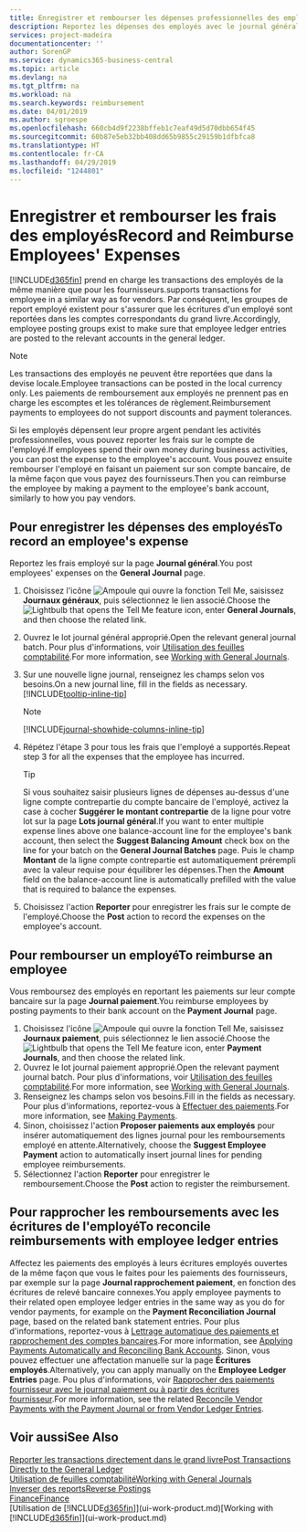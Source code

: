```yaml
---
title: Enregistrer et rembourser les dépenses professionnelles des employés | Microsoft Docs
description: Reportez les dépenses des employés avec le journal général sur le compte de l'employé et reportez par la suite un paiement sur le compte bancaire de l'employé pour rembourser les frais professionnels.
services: project-madeira
documentationcenter: ''
author: SorenGP
ms.service: dynamics365-business-central
ms.topic: article
ms.devlang: na
ms.tgt_pltfrm: na
ms.workload: na
ms.search.keywords: reimbursement
ms.date: 04/01/2019
ms.author: sgroespe
ms.openlocfilehash: 660cb4d9f2238bffeb1c7eaf49d5d70dbb654f45
ms.sourcegitcommit: 60b87e5eb32bb408dd65b9855c29159b1dfbfca8
ms.translationtype: HT
ms.contentlocale: fr-CA
ms.lasthandoff: 04/29/2019
ms.locfileid: "1244801"
---
```

# <a name="record-and-reimburse-employees-expenses"></a><span data-ttu-id="a2c42-103">Enregistrer et rembourser les frais des employés</span><span class="sxs-lookup"><span data-stu-id="a2c42-103">Record and Reimburse Employees' Expenses</span></span>
[!INCLUDE[d365fin](includes/d365fin_md.md)] <span data-ttu-id="a2c42-104">prend en charge les transactions des employés de la même manière que pour les fournisseurs.</span><span class="sxs-lookup"><span data-stu-id="a2c42-104">supports transactions for employee in a similar way as for vendors.</span></span> <span data-ttu-id="a2c42-105">Par conséquent, les groupes de report employé existent pour s'assurer que les écritures d'un employé sont reportées dans les comptes correspondants du grand livre.</span><span class="sxs-lookup"><span data-stu-id="a2c42-105">Accordingly, employee posting groups exist to make sure that employee ledger entries are posted to the relevant accounts in the general ledger.</span></span>

> [!NOTE]  
> <span data-ttu-id="a2c42-106">Les transactions des employés ne peuvent être reportées que dans la devise locale.</span><span class="sxs-lookup"><span data-stu-id="a2c42-106">Employee transactions can be posted in the local currency only.</span></span> <span data-ttu-id="a2c42-107">Les paiements de remboursement aux employés ne prennent pas en charge les escomptes et les tolérances de règlement.</span><span class="sxs-lookup"><span data-stu-id="a2c42-107">Reimbursement payments to employees do not support discounts and payment tolerances.</span></span>

<span data-ttu-id="a2c42-108">Si les employés dépensent leur propre argent pendant les activités professionnelles, vous pouvez reporter les frais sur le compte de l'employé.</span><span class="sxs-lookup"><span data-stu-id="a2c42-108">If employees spend their own money during business activities, you can post the expense to the employee's account.</span></span> <span data-ttu-id="a2c42-109">Vous pouvez ensuite rembourser l'employé en faisant un paiement sur son compte bancaire, de la même façon que vous payez des fournisseurs.</span><span class="sxs-lookup"><span data-stu-id="a2c42-109">Then you can reimburse the employee by making a payment to the employee's bank account, similarly to how you pay vendors.</span></span>

## <a name="to-record-an-employees-expense"></a><span data-ttu-id="a2c42-110">Pour enregistrer les dépenses des employés</span><span class="sxs-lookup"><span data-stu-id="a2c42-110">To record an employee's expense</span></span>
<span data-ttu-id="a2c42-111">Reportez les frais employé sur la page **Journal général**.</span><span class="sxs-lookup"><span data-stu-id="a2c42-111">You post employees' expenses on the **General Journal** page.</span></span>
1. <span data-ttu-id="a2c42-112">Choisissez l'icône ![Ampoule qui ouvre la fonction Tell Me](media/ui-search/search_small.png "Dites-moi ce que vous voulez faire"), saisissez **Journaux généraux**, puis sélectionnez le lien associé.</span><span class="sxs-lookup"><span data-stu-id="a2c42-112">Choose the ![Lightbulb that opens the Tell Me feature](media/ui-search/search_small.png "Tell me what you want to do") icon, enter **General Journals**, and then choose the related link.</span></span>
2. <span data-ttu-id="a2c42-113">Ouvrez le lot journal général approprié.</span><span class="sxs-lookup"><span data-stu-id="a2c42-113">Open the relevant general journal batch.</span></span> <span data-ttu-id="a2c42-114">Pour plus d'informations, voir [Utilisation des feuilles comptabilité](ui-work-general-journals.md).</span><span class="sxs-lookup"><span data-stu-id="a2c42-114">For more information, see [Working with General Journals](ui-work-general-journals.md).</span></span>
3. <span data-ttu-id="a2c42-115">Sur une nouvelle ligne journal, renseignez les champs selon vos besoins.</span><span class="sxs-lookup"><span data-stu-id="a2c42-115">On a new journal line, fill in the fields as necessary.</span></span> [!INCLUDE[tooltip-inline-tip](includes/tooltip-inline-tip_md.md)]    

    > [!NOTE]
    > [!INCLUDE[journal-showhide-columns-inline-tip](includes/journal-showhide-columns-inline-tip.md)]
4. <span data-ttu-id="a2c42-116">Répétez l'étape 3 pour tous les frais que l'employé a supportés.</span><span class="sxs-lookup"><span data-stu-id="a2c42-116">Repeat step 3 for all the expenses that the employee has incurred.</span></span>

    > [!TIP]  
    > <span data-ttu-id="a2c42-117">Si vous souhaitez saisir plusieurs lignes de dépenses au-dessus d'une ligne compte contrepartie du compte bancaire de l'employé, activez la case à cocher **Suggérer le montant contrepartie** de la ligne pour votre lot sur la page **Lots journal général**.</span><span class="sxs-lookup"><span data-stu-id="a2c42-117">If you want to enter multiple expense lines above one balance-account line for the employee's bank account, then select the **Suggest Balancing Amount** check box on the line for your batch on the **General Journal Batches** page.</span></span> <span data-ttu-id="a2c42-118">Puis le champ **Montant** de la ligne compte contrepartie est automatiquement prérempli avec la valeur requise pour équilibrer les dépenses.</span><span class="sxs-lookup"><span data-stu-id="a2c42-118">Then the **Amount** field on the balance-account line is automatically prefilled with the value that is required to balance the expenses.</span></span>
5. <span data-ttu-id="a2c42-119">Choisissez l'action **Reporter** pour enregistrer les frais sur le compte de l'employé.</span><span class="sxs-lookup"><span data-stu-id="a2c42-119">Choose the **Post** action to record the expenses on the employee's account.</span></span>

## <a name="to-reimburse-an-employee"></a><span data-ttu-id="a2c42-120">Pour rembourser un employé</span><span class="sxs-lookup"><span data-stu-id="a2c42-120">To reimburse an employee</span></span>
<span data-ttu-id="a2c42-121">Vous remboursez des employés en reportant les paiements sur leur compte bancaire sur la page **Journal paiement**.</span><span class="sxs-lookup"><span data-stu-id="a2c42-121">You reimburse employees by posting payments to their bank account on the **Payment Journal** page.</span></span>
1. <span data-ttu-id="a2c42-122">Choisissez l'icône ![Ampoule qui ouvre la fonction Tell Me](media/ui-search/search_small.png "Dites-moi ce que vous voulez faire"), saisissez **Journaux paiement**, puis sélectionnez le lien associé.</span><span class="sxs-lookup"><span data-stu-id="a2c42-122">Choose the ![Lightbulb that opens the Tell Me feature](media/ui-search/search_small.png "Tell me what you want to do") icon, enter **Payment Journals**, and then choose the related link.</span></span>
2. <span data-ttu-id="a2c42-123">Ouvrez le lot journal paiement approprié.</span><span class="sxs-lookup"><span data-stu-id="a2c42-123">Open the relevant payment journal batch.</span></span> <span data-ttu-id="a2c42-124">Pour plus d'informations, voir [Utilisation des feuilles comptabilité](ui-work-general-journals.md).</span><span class="sxs-lookup"><span data-stu-id="a2c42-124">For more information, see [Working with General Journals](ui-work-general-journals.md).</span></span>
3. <span data-ttu-id="a2c42-125">Renseignez les champs selon vos besoins.</span><span class="sxs-lookup"><span data-stu-id="a2c42-125">Fill in the fields as necessary.</span></span> <span data-ttu-id="a2c42-126">Pour plus d'informations, reportez-vous à [Effectuer des paiements](payables-make-payments.md).</span><span class="sxs-lookup"><span data-stu-id="a2c42-126">For more information, see [Making Payments](payables-make-payments.md).</span></span>
4. <span data-ttu-id="a2c42-127">Sinon, choisissez l'action **Proposer paiements aux employés** pour insérer automatiquement des lignes journal pour les remboursements employé en attente.</span><span class="sxs-lookup"><span data-stu-id="a2c42-127">Alternatively, choose the **Suggest Employee Payment** action to automatically insert journal lines for pending employee reimbursements.</span></span>
5. <span data-ttu-id="a2c42-128">Sélectionnez l'action **Reporter** pour enregistrer le remboursement.</span><span class="sxs-lookup"><span data-stu-id="a2c42-128">Choose the **Post** action to register the reimbursement.</span></span>  

## <a name="to-reconcile-reimbursements-with-employee-ledger-entries"></a><span data-ttu-id="a2c42-129">Pour rapprocher les remboursements avec les écritures de l'employé</span><span class="sxs-lookup"><span data-stu-id="a2c42-129">To reconcile reimbursements with employee ledger entries</span></span>
<span data-ttu-id="a2c42-130">Affectez les paiements des employés à leurs écritures employés ouvertes de la même façon que vous le faites pour les paiements des fournisseurs, par exemple sur la page **Journal rapprochement paiement**, en fonction des écritures de relevé bancaire connexes.</span><span class="sxs-lookup"><span data-stu-id="a2c42-130">You apply employee payments to their related open employee ledger entries in the same way as you do for vendor payments, for example on the **Payment Reconciliation Journal** page, based on the related bank statement entries.</span></span> <span data-ttu-id="a2c42-131">Pour plus d'informations, reportez-vous à [Lettrage automatique des paiements et rapprochement des comptes bancaires](receivables-apply-payments-auto-reconcile-bank-accounts.md).</span><span class="sxs-lookup"><span data-stu-id="a2c42-131">For more information, see [Applying Payments Automatically and Reconciling Bank Accounts](receivables-apply-payments-auto-reconcile-bank-accounts.md).</span></span> <span data-ttu-id="a2c42-132">Sinon, vous pouvez effectuer une affectation manuelle sur la page **Écritures employés**.</span><span class="sxs-lookup"><span data-stu-id="a2c42-132">Alternatively, you can apply manually on the **Employee Ledger Entries** page.</span></span> <span data-ttu-id="a2c42-133">Pou plus d'informations, voir [Rapprocher des paiements fournisseur avec le journal paiement ou à partir des écritures fournisseur](payables-how-apply-purchase-transactions-manually.md).</span><span class="sxs-lookup"><span data-stu-id="a2c42-133">For more information, see the related [Reconcile Vendor Payments with the Payment Journal or from Vendor Ledger Entries](payables-how-apply-purchase-transactions-manually.md).</span></span>  

## <a name="see-also"></a><span data-ttu-id="a2c42-134">Voir aussi</span><span class="sxs-lookup"><span data-stu-id="a2c42-134">See Also</span></span>
[<span data-ttu-id="a2c42-135">Reporter les transactions directement dans le grand livre</span><span class="sxs-lookup"><span data-stu-id="a2c42-135">Post Transactions Directly to the General Ledger</span></span>](finance-how-post-transactions-directly.md)  
[<span data-ttu-id="a2c42-136">Utilisation de feuilles comptabilité</span><span class="sxs-lookup"><span data-stu-id="a2c42-136">Working with General Journals</span></span>](ui-work-general-journals.md)  
[<span data-ttu-id="a2c42-137">Inverser des reports</span><span class="sxs-lookup"><span data-stu-id="a2c42-137">Reverse Postings</span></span>](finance-how-reverse-journal-posting.md)  
[<span data-ttu-id="a2c42-138">Finance</span><span class="sxs-lookup"><span data-stu-id="a2c42-138">Finance</span></span>](finance.md)  
<span data-ttu-id="a2c42-139">[Utilisation de [!INCLUDE[d365fin](includes/d365fin_md.md)]](ui-work-product.md)</span><span class="sxs-lookup"><span data-stu-id="a2c42-139">[Working with [!INCLUDE[d365fin](includes/d365fin_md.md)]](ui-work-product.md)</span></span>  
